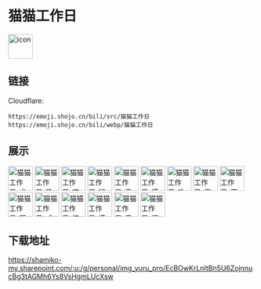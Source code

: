# 猫猫工作日
<img src="https://emoji.shojo.cn/bili/src/猫猫工作日/icon.png" width="50" height="50" alt="icon">

## 链接
Cloudflare:
```
https://emoji.shojo.cn/bili/src/猫猫工作日
https://emoji.shojo.cn/bili/webp/猫猫工作日
```
## 展示
<img src="https://emoji.shojo.cn/bili/src/猫猫工作日/猫猫工作日-求原谅.png" width="50" height="50" alt="猫猫工作日-求原谅">
<img src="https://emoji.shojo.cn/bili/src/猫猫工作日/猫猫工作日-晚安.png" width="50" height="50" alt="猫猫工作日-晚安">
<img src="https://emoji.shojo.cn/bili/src/猫猫工作日/猫猫工作日-喵喵生的.png" width="50" height="50" alt="猫猫工作日-喵喵生的">
<img src="https://emoji.shojo.cn/bili/src/猫猫工作日/猫猫工作日-疑惑.png" width="50" height="50" alt="猫猫工作日-疑惑">
<img src="https://emoji.shojo.cn/bili/src/猫猫工作日/猫猫工作日-喜欢.png" width="50" height="50" alt="猫猫工作日-喜欢">
<img src="https://emoji.shojo.cn/bili/src/猫猫工作日/猫猫工作日-感谢.png" width="50" height="50" alt="猫猫工作日-感谢">
<img src="https://emoji.shojo.cn/bili/src/猫猫工作日/猫猫工作日-难受.png" width="50" height="50" alt="猫猫工作日-难受">
<img src="https://emoji.shojo.cn/bili/src/猫猫工作日/猫猫工作日-累.png" width="50" height="50" alt="猫猫工作日-累">
<img src="https://emoji.shojo.cn/bili/src/猫猫工作日/猫猫工作日-不干了.png" width="50" height="50" alt="猫猫工作日-不干了">
<img src="https://emoji.shojo.cn/bili/src/猫猫工作日/猫猫工作日-拜拜.png" width="50" height="50" alt="猫猫工作日-拜拜">
<img src="https://emoji.shojo.cn/bili/src/猫猫工作日/猫猫工作日-咸鱼突击.png" width="50" height="50" alt="猫猫工作日-咸鱼突击">
<img src="https://emoji.shojo.cn/bili/src/猫猫工作日/猫猫工作日-核善.png" width="50" height="50" alt="猫猫工作日-核善">
<img src="https://emoji.shojo.cn/bili/src/猫猫工作日/猫猫工作日-摸鱼.png" width="50" height="50" alt="猫猫工作日-摸鱼">
<img src="https://emoji.shojo.cn/bili/src/猫猫工作日/猫猫工作日-无语.png" width="50" height="50" alt="猫猫工作日-无语">
<img src="https://emoji.shojo.cn/bili/src/猫猫工作日/猫猫工作日-泪目.png" width="50" height="50" alt="猫猫工作日-泪目">

## 下载地址

https://shamiko-my.sharepoint.com/:u:/g/personal/img_yuru_pro/EcBOwKrLnItBn5U6ZojnnucBg3tAGMh6Ys8VsHgmLUcXsw